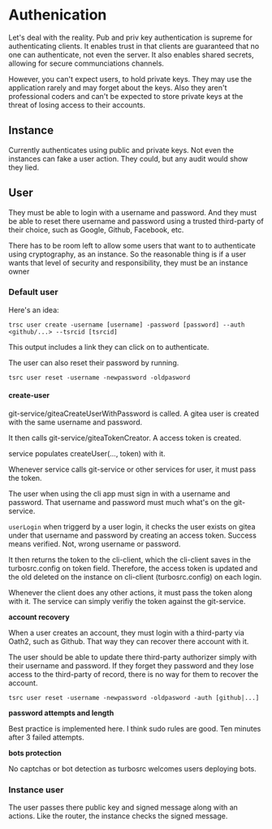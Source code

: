 # Authenication

Let's deal with the reality. Pub and priv key authentication is supreme for authenticating clients. It enables trust in that clients are guaranteed that no one can authenticate, not even the server. It also enables shared secrets, allowing for secure communciations channels.

However, you can't expect users, to hold private keys. They may use the application rarely and may forget about the keys. Also they aren't professional coders and can't be expected to store private keys at the threat of losing access to their accounts.

## Instance

Currently authenticates using public and private keys. Not even the instances can fake a user action. They could, but any audit would show they lied.

## User

They must be able to login with a username and password. And they must be able to reset there username and password using a trusted third-party of their choice, such as Google, Github, Facebook, etc.

There has to be room left to allow some users that want to to authenticate using cryptography, as an instance. So the reasonable thing is if a user wants that level of security and responsibility, they must be an instance owner

### Default user

Here's an idea:

```
trsc user create -username [username] -password [password] --auth <github/...> --tsrcid [tsrcid]
```

This output includes a link they can click on to authenticate.

The user can also reset their password by running.

```
tsrc user reset -username -newpassword -oldpasword
```

#### create-user

git-service/giteaCreateUserWithPassword is called. A gitea user is created with the same username and password.

It then calls git-service/giteaTokenCreator. A access token is created.

service populates createUser(..., token) with it.

Whenever service calls git-service or other services for user, it must pass the token.

The user when using the cli app must sign in with a username and password. That username and password must much what's on the git-service.

```userLogin``` when triggerd by a user login, it checks the user exists on gitea under that username and password  by creating an access token. Success means verified. Not, wrong username or password.

It then returns the token to the cli-client, which the cli-client saves in the turbosrc.config on token field. Therefore, the access token is updated and the old deleted on the instance on cli-client (turbosrc.config) on each login.

Whenever the client does any other actions, it must pass the token along with it. The service can simply verifiy the token against the git-service.

**account recovery**

When a user creates an account, they must login with a third-party via Oath2, such as Github. That way they can recover there account with it.

The user should be able to update there third-party authorizer simply with their username and password. If they forget they password and they lose access to the third-party of record, there is no way for them to recover the account.

```
tsrc user reset -username -newpassword -oldpasword -auth [github|...]
```


**password attempts and length**

Best practice is implemented here. I think sudo rules are good. Ten minutes after 3 failed attempts.

**bots protection**

No captchas or bot detection as turbosrc welcomes users deploying bots.

### Instance user

The user passes there public key and signed message along with an actions. Like the router, the instance checks the signed message.